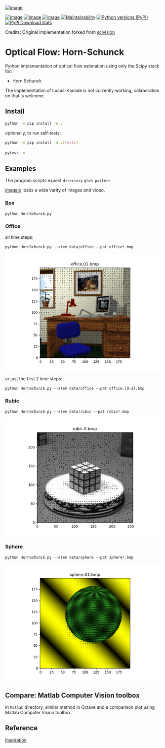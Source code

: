 [![image](https://zenodo.org/badge/DOI/10.5281/zenodo.1043971.svg)](https://doi.org/10.5281/zenodo.1043971)

[![image](https://travis-ci.org/scivision/pyoptflow.svg?branch=master)](https://travis-ci.org/scivision/pyoptflow)
[![image](https://coveralls.io/repos/github/scivision/pyoptflow/badge.svg?branch=master)](https://coveralls.io/github/scivision/pyoptflow?branch=master)
[![image](https://ci.appveyor.com/api/projects/status/9iv32q84vd3gbdde?svg=true)](https://ci.appveyor.com/project/scivision/pyoptflow)
[![Maintainability](https://api.codeclimate.com/v1/badges/b7a550fa1d50af8491d3/maintainability)](https://codeclimate.com/github/scivision/pyoptflow/maintainability)
[![Python versions (PyPI)](https://img.shields.io/pypi/pyversions/pyoptflow.svg)](https://pypi.python.org/pypi/pyoptflow)
[![PyPi Download stats](http://pepy.tech/badge/pyoptflow)](http://pepy.tech/project/pyoptflow)

Credits: Original implementation forked from [scivision](https://github.com/scivision/pyoptflow)

# Optical Flow: Horn-Schunck

Python implementation of optical flow estimation using only the Scipy stack for:

* Horn Schunck

The implementation of Lucas-Kanade is not currently working, colaboration on that is welcome. 

## Install

```sh
python -m pip install -e .
```

optionally, to run self-tests:

```sh
python -m pip install -e .[tests]

pytest -v
```

## Examples

The program scripts expect `directory` `glob pattern`

[imageio](https://imageio.github.io/) loads a wide varity of images *and* video.

### Box

    python HornSchunck.py

### Office

all time steps:

    python HornSchunck.py --stem data/office --pat office*.bmp
   
![](https://github.com/VictorZuanazzi/pyoptflow/blob/master/data/office_out/flow.gif)

or just the first 2 time steps:

    python HornSchunck.py --stem data/office --pat office.[0-2].bmp

### Rubic

    python HornSchunck.py --stem data/rubic --pat rubic*.bmp
    
![](https://github.com/VictorZuanazzi/pyoptflow/blob/master/data/rubic_out/flow.gif)

### Sphere

    python HornSchunck.py --stem data/sphere --pat sphere*.bmp
    
![](https://github.com/VictorZuanazzi/pyoptflow/blob/master/data/sphere_out/flow.gif)

## Compare: Matlab Computer Vision toolbox

In `Matlab` directory, similar method in Octave and a comparison plot using Matlab Computer Vision toolbox.

## Reference

[Inspiration](https://github.com/ablarry91/Optical-Flow-LucasKanade-HornSchunck/)
